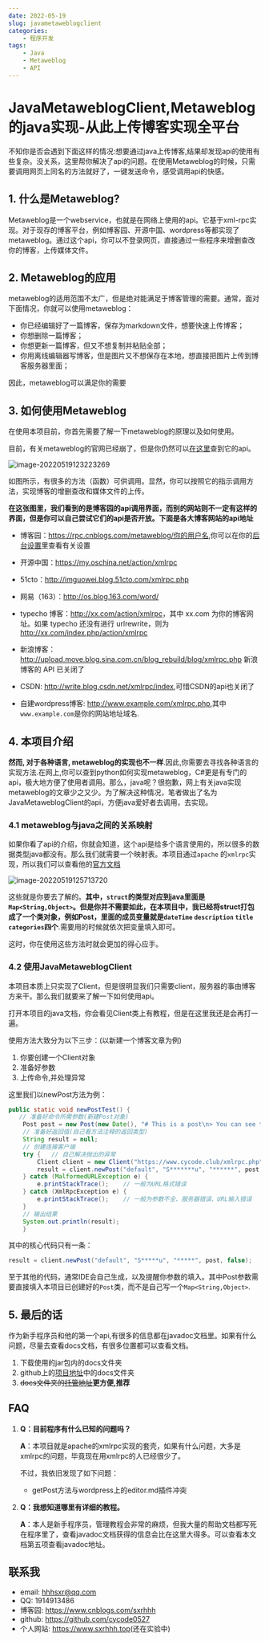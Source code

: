 ```yaml
---
date: 2022-05-19
slug: javametaweblogclient
categories:
    - 程序开发
tags:
    - Java
    - Metaweblog
    - API
---
```


# JavaMetaweblogClient,Metaweblog的java实现-从此上传博客实现全平台

不知你是否会遇到下面这样的情况:想要通过java上传博客,结果却发现api的使用有些复杂。没关系，这里帮你解决了api的问题。在使用Metaweblog的时候，只需要调用网页上同名的方法就好了，一键发送命令，感受调用api的快感。

<!-- more -->

## 1. 什么是Metaweblog?

Metaweblog是一个webservice，也就是在网络上使用的api。它基于xml-rpc实现。对于现存的博客平台，例如博客园、开源中国、wordpress等都实现了metaweblog。通过这个api，你可以不登录网页，直接通过一些程序来增删查改你的博客，上传媒体文件。

## 2. Metaweblog的应用

metaweblog的适用范围不太广，但是绝对能满足于博客管理的需要。通常，面对下面情况，你就可以使用metaweblog：

* 你已经编辑好了一篇博客，保存为markdown文件，想要快速上传博客；
* 你想删除一篇博客；
* 你想更新一篇博客，但又不想复制并粘贴全部；
* 你用离线编辑器写博客，但是图片又不想保存在本地，想直接把图片上传到博客服务器里面；

因此，metaweblog可以满足你的需要

## 3. 如何使用Metaweblog

在使用本项目前，你首先需要了解一下metaweblog的原理以及如何使用。

目前，有关metaweblog的官网已经崩了，但是你仍然可以[在这里](https://rpc.cnblogs.com/metaweblog/example)查到它的api。

![image-20220519123223269](https://repo.sxrhhh.top/2854299-20220519123224856-94407514.png)

如图所示，有很多的方法（函数）可供调用。显然，你可以按照它的指示调用方法，实现博客的增删查改和媒体文件的上传。

**在这张图里，我们看到的是博客园的api调用界面，而别的网站则不一定有这样的界面，但是你可以自己尝试它们的api是否开放。下面是各大博客网站的api地址**

* 博客园：<https://rpc.cnblogs.com/metaweblog/你的用户名>,你可以在你的[后台设置](https://i.cnblogs.com/Configure.aspx)里查看有关设置
* 开源中国：<https://my.oschina.net/action/xmlrpc>
* 51cto：<http://imguowei.blog.51cto.com/xmlrpc.php>
* 网易（163）：<http://os.blog.163.com/word/>
* typecho 博客：<http://xx.com/action/xmlrpc>，其中 xx.com 为你的博客网址。如果 typecho 还没有进行 urlrewrite，则为 <http://xx.com/index.php/action/xmlrpc>
* 新浪博客： <http://upload.move.blog.sina.com.cn/blog_rebuild/blog/xmlrpc.php> 新浪博客的 API 已关闭了

* CSDN: <http://write.blog.csdn.net/xmlrpc/index>,可惜CSDN的api也关闭了
* 自建wordpress博客: <http://www.example.com/xmlrpc.php>,其中`www.example.com`是你的网站地址域名.

## 4. 本项目介绍

**然而, 对于各种语言, metaweblog的实现也不一样**.因此,你需要去寻找各种语言的实现方法.在网上,你可以查到python如何实现metaweblog，C#更是有专门的api，极大地方便了使用者调用。那么，java呢？很抱歉，网上有关java实现metaweblog的文章少之又少。为了解决这种情况，笔者做出了名为JavaMetaweblogClient的api，方便java爱好者去调用，去实现。

### 4.1 metaweblog与java之间的关系映射

如果你看了api的介绍，你就会知道，这个api是给多个语言使用的，所以很多的数据类型java都没有。那么我们就需要一个映射表。本项目通过`apache` 的`xmlrpc`实现，所以我们可以查看他的[官方文档](https://ws.apache.org/xmlrpc/types.html)

![image-20220519125713720](https://repo.sxrhhh.top/2854299-20220519125715384-654727151.png)

这些就是你要去了解的。**其中，`struct`的类型对应到java里面是`Map<String,Object>`。但是你并不需要如此，在本项目中，我已经将struct打包成了一个类对象，例如Post，里面的成员变量就是`dateTime` `description` `title` `categories`四个**.需要用的时候就依次把变量填入即可。

这时，你在使用这些方法时就会更加的得心应手。

### 4.2 使用JavaMetaweblogClient

本项目本质上只实现了Client，但是很明显我们只需要client，服务器的事由博客方来干。那么我们就要来了解一下如何使用api。

打开本项目的java文档，你会看见Client类上有教程，但是在这里我还是会再打一遍。

使用方法大致分为以下三步：(以新建一个博客文章为例) 

1. 你要创建一个Client对象
2. 准备好参数
3. 上传命令,并处理异常

这里我们以newPost方法为例：

```java
public static void newPostTest() {
   // 准备好命令所需参数(新建Post对象)
    Post post = new Post(new Date(), "# This is a post\n> You can see the Post\n", "Test");
    // 准备好返回值(自己看方法注释的返回类型)
    String result = null;
    // 创建连接客户端
    try {   // 自己解决抛出的异常
        Client client = new Client("https://www.cycode.club/xmlrpc.php");
        result = client.newPost("default", "S*******u", "******", post, false);
    } catch (MalformedURLException e) {
        e.printStackTrace();    // 一般为URL格式错误
    } catch (XmlRpcException e) {
        e.printStackTrace();    // 一般为参数不全、服务器错误、URL输入错误
    }
    // 输出结果
    System.out.println(result);
    }
```

其中的核心代码只有一条：

```java
result = client.newPost("default", "S*****u", "*****", post, false);
```

至于其他的代码，通常IDE会自己生成，以及提醒你参数的填入。其中Post参数需要直接填入本项目已创建好的`Post`类，而不是自己写一个`Map<String,Object>`.

## 5. 最后的话

作为新手程序员和他的第一个api,有很多的信息都在javadoc文档里。如果有什么问题，尽量去查看docs文档，有很多位置都可以查看文档。

1. 下载使用的jar包内的docs文件夹
2. github上的[项目地址](https://github.com/cycode0527/JavaMetaweblogClient)中的docs文件夹
3. ~~docs文件夹的[托管地址](https://www.sxrhhh.top/JavaMetaweblogClient/docs)~~**更方便,推荐**

## FAQ

1. **Q：目前程序有什么已知的问题吗？**

    **A**：本项目就是apache的xmlrpc实现的套壳，如果有什么问题，大多是xmlrpc的问题，毕竟现在用xmlrpc的人已经很少了。

    不过，我依旧发现了如下问题：

    * getPost方法与wordpress上的editor.md插件冲突

2. **Q：我想知道哪里有详细的教程。**

   **A**：本人是新手程序员，管理教程会非常的麻烦，但我大量的帮助文档都写死在程序里了，查看javadoc文档获得的信息会比在这里大得多。可以查看本文档第五项查看javadoc地址。



## 联系我

* email: <hhhsxr@qq.com>
* QQ: 1914913486
* 博客园: <https://www.cnblogs.com/sxrhhh>
* github: <https://github.com/cycode0527>
* 个人网站: <https://www.sxrhhh.top>(还在实验中)